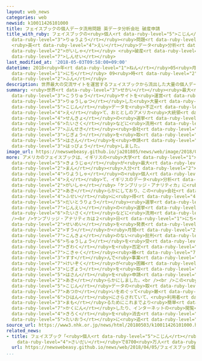 ```yaml
---
layout: web_news
categories: web
newsid: k10011426101000
title: フェイスブックの個人データ流用問題 英データ分析会社 破産申請
title_with_ruby: フェイスブックの<ruby>個人<rt data-ruby-level="5">こじん</rt></ruby>データ<ruby>流用<rt
  data-ruby-level="3">りゅうよう</rt></ruby><ruby>問題<rt data-ruby-level="3">もんだい</rt></ruby>
  <ruby>英<rt data-ruby-level="4">えい</rt></ruby>データ<ruby>分析<rt data-ruby-level="7">ぶんせき</rt></ruby><ruby>会社<rt
  data-ruby-level="2">がいしゃ</rt></ruby> <ruby>破産<rt data-ruby-level="5">はさん</rt></ruby><ruby>申請<rt
  data-ruby-level="7">しんせい</rt></ruby>
last_modified_at: '2018-05-03T09:58:00+09:00'
datetime: 2018<ruby>年<rt data-ruby-level="1">ねん</rt></ruby>05<ruby>月<rt data-ruby-level="1">がつ</rt></ruby>03<ruby>日<rt
  data-ruby-level="1">にち</rt></ruby> 09<ruby>時<rt data-ruby-level="2">じ</rt></ruby>58<ruby>分<rt
  data-ruby-level="2">ふん</rt></ruby>
description: 世界最大の交流サイトを運営するフェイスブックから流出した大量の個人データを不正に得て、おととしのアメリカ大統領選挙の選挙対策などに流用したとされるイギリスのデータ分析会社が、すべての事業を取りやめて破産を申請すると発表しました。
summary: <ruby>世界<rt data-ruby-level="3">せかい</rt></ruby><ruby>最大<rt data-ruby-level="4">さいだい</rt></ruby>の<ruby>交流<rt
  data-ruby-level="3">こうりゅう</rt></ruby>サイトを<ruby>運営<rt data-ruby-level="5">うんえい</rt></ruby>するフェイスブックから<ruby>流出<rt
  data-ruby-level="3">りゅうしゅつ</rt></ruby>した<ruby>大量<rt data-ruby-level="4">たいりょう</rt></ruby>の<ruby>個人<rt
  data-ruby-level="5">こじん</rt></ruby>データを<ruby>不正<rt data-ruby-level="4">ふせい</rt></ruby>に<ruby>得<rt
  data-ruby-level="4">え</rt></ruby>て、おととしのアメリカ<ruby>大統領<rt data-ruby-level="5">だいとうりょう</rt></ruby><ruby>選挙<rt
  data-ruby-level="4">せんきょ</rt></ruby>の<ruby>選挙<rt data-ruby-level="4">せんきょ</rt></ruby><ruby>対策<rt
  data-ruby-level="6">たいさく</rt></ruby>などに<ruby>流用<rt data-ruby-level="3">りゅうよう</rt></ruby>したとされるイギリスのデータ<ruby>分析<rt
  data-ruby-level="7">ぶんせき</rt></ruby><ruby>会社<rt data-ruby-level="2">がいしゃ</rt></ruby>が、すべての<ruby>事業<rt
  data-ruby-level="3">じぎょう</rt></ruby>を<ruby>取<rt data-ruby-level="3">と</rt></ruby>りやめて<ruby>破産<rt
  data-ruby-level="5">はさん</rt></ruby>を<ruby>申請<rt data-ruby-level="7">しんせい</rt></ruby>すると<ruby>発表<rt
  data-ruby-level="3">はっぴょう</rt></ruby>しました。
image_url: https://newswebeasy.github.io/ja201805/news/web/image/2018/05/03/K10011426101_1805031025_1805031046_01_02.jpg
more: アメリカのフェイスブックは、イギリスの<ruby>大学<rt data-ruby-level="1">だいがく</rt></ruby><ruby>教授<rt
  data-ruby-level="5">きょうじゅ</rt></ruby>が<ruby>最大<rt data-ruby-level="4">さいだい</rt></ruby>で８７００<ruby>万<rt
  data-ruby-level="2">まん</rt></ruby><ruby>人分<rt data-ruby-level="2">にんぶん</rt></ruby>の<ruby>利用者<rt
  data-ruby-level="4">りようしゃ</rt></ruby>の<ruby>個人<rt data-ruby-level="5">こじん</rt></ruby>データを<ruby>得<rt
  data-ruby-level="4">え</rt></ruby>て、イギリスのデータ<ruby>分析<rt data-ruby-level="7">ぶんせき</rt></ruby><ruby>会社<rt
  data-ruby-level="2">がいしゃ</rt></ruby>「ケンブリッジ・アナリティカ」に<ruby>渡<rt data-ruby-level="7">わた</rt></ruby>していたことを<ruby>明<rt
  data-ruby-level="2">あき</rt></ruby>らかにしており、この<ruby>会社<rt data-ruby-level="2">かいしゃ</rt></ruby>が、これらの<ruby>不正<rt
  data-ruby-level="4">ふせい</rt></ruby>に<ruby>得<rt data-ruby-level="4">え</rt></ruby>たデータをおととしのアメリカ<ruby>大統領<rt
  data-ruby-level="5">だいとうりょう</rt></ruby><ruby>選挙<rt data-ruby-level="4">せんきょ</rt></ruby>でトランプ<ruby>陣営<rt
  data-ruby-level="7">じんえい</rt></ruby>の<ruby>選挙<rt data-ruby-level="4">せんきょ</rt></ruby><ruby>対策<rt
  data-ruby-level="6">たいさく</rt></ruby>などに<ruby>流用<rt data-ruby-level="3">りゅうよう</rt></ruby>したとされています。<br
  /><br />ケンブリッジ・アナリティカは２<ruby>日<rt data-ruby-level="1">にち</rt></ruby>、<ruby>声明<rt
  data-ruby-level="2">せいめい</rt></ruby>を<ruby>発表<rt data-ruby-level="3">はっぴょう</rt></ruby>し、「この<ruby>数<rt
  data-ruby-level="2">すう</rt></ruby>か<ruby>月間<rt data-ruby-level="2">げつかん</rt></ruby>、<ruby>根拠<rt
  data-ruby-level="7">こんきょ</rt></ruby>のない<ruby>批判<rt data-ruby-level="6">ひはん</rt></ruby>にさらされ、<ruby>中傷<rt
  data-ruby-level="6">ちゅうしょう</rt></ruby>を<ruby>受<rt data-ruby-level="3">う</rt></ruby>けてきた」と<ruby>疑惑<rt
  data-ruby-level="7">ぎわく</rt></ruby>を<ruby>否定<rt data-ruby-level="6">ひてい</rt></ruby>したうえで、「<ruby>顧客<rt
  data-ruby-level="7">こきゃく</rt></ruby><ruby>離<rt data-ruby-level="7">ばな</rt></ruby>れが<ruby>進<rt
  data-ruby-level="3">すす</rt></ruby>んで<ruby>事業<rt data-ruby-level="3">じぎょう</rt></ruby>の<ruby>継続<rt
  data-ruby-level="7">けいぞく</rt></ruby>が<ruby>困難<rt data-ruby-level="6">こんなん</rt></ruby>になった」として、すべての<ruby>事業<rt
  data-ruby-level="3">じぎょう</rt></ruby>を<ruby>取<rt data-ruby-level="3">と</rt></ruby>りやめて<ruby>破産<rt
  data-ruby-level="5">はさん</rt></ruby>を<ruby>申請<rt data-ruby-level="7">しんせい</rt></ruby>することを<ruby>明<rt
  data-ruby-level="2">あき</rt></ruby>らかにしました。<br /><br />この<ruby>問題<rt data-ruby-level="3">もんだい</rt></ruby>では、フェイスブックも<ruby>個人<rt
  data-ruby-level="5">こじん</rt></ruby>データの<ruby>取<rt data-ruby-level="7">と</rt></ruby>り<ruby>扱<rt
  data-ruby-level="7">あつか</rt></ruby>いをめぐって<ruby>厳<rt data-ruby-level="6">きび</rt></ruby>しい<ruby>批判<rt
  data-ruby-level="6">ひはん</rt></ruby>にさらされていて、<ruby>利用者<rt data-ruby-level="4">りようしゃ</rt></ruby>がプライバシーを<ruby>守<rt
  data-ruby-level="3">まも</rt></ruby>るためにこれまでより<ruby>簡単<rt data-ruby-level="6">かんたん</rt></ruby>にデータを<ruby>確認<rt
  data-ruby-level="7">かくにん</rt></ruby>したり、インターネットの<ruby>閲覧<rt data-ruby-level="7">えつらん</rt></ruby><ruby>記録<rt
  data-ruby-level="4">きろく</rt></ruby>を<ruby>消去<rt data-ruby-level="3">しょうきょ</rt></ruby>したりできるようにするなど<ruby>対応<rt
  data-ruby-level="5">たいおう</rt></ruby>に<ruby>追<rt data-ruby-level="3">お</rt></ruby>われています。
source_url: https://www3.nhk.or.jp/news/html/20180503/k10011426101000.html
related_news:
- title: フェイスブック「<ruby>個人<rt data-ruby-level="5">こじん</rt></ruby>データ<ruby>流出<rt data-ruby-level="3">りゅうしゅつ</rt></ruby>は<ruby>最大<rt
    data-ruby-level="4">さいだい</rt></ruby>で8700<ruby>万人<rt data-ruby-level="2">まんにん</rt></ruby>」
  url: https://newswebeasy.github.io/news/web/2018/04/05/フェイスブック個人データ流出は最大で8700万人
...
```

